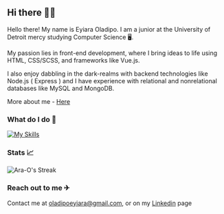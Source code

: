  ## Hi there 👋👋
 
Hello there! My name is Eyiara Oladipo. I am a junior at the University of Detroit mercy studying Computer Science 🖥️. 

My passion lies in front-end development, where I bring ideas to life using HTML, CSS/SCSS, and frameworks like Vue.js. 

I also enjoy dabbling in the dark-realms with backend technologies like Node.js ( Express ) and I have experience with relational and nonrelational databases like MySQL and MongoDB.

More about me - <a href='https://araoladipo.tech' target="_blank">Here</a>
 
 ### What do I do 🤷

 [![My Skills](https://skillicons.dev/icons?i=html,css,javascript,vue,nodejs,react,firebase,mongodb,nuxt,sass,tailwind&perline=11)](https://skillicons.dev)

 ### Stats 📈
 
![Ara-O's Streak](https://github-readme-streak-stats.herokuapp.com/?user=Ara-O&theme=vue-dark&hide_border=true)

 ### Reach out to me ✈
 Contact me at [oladipoeyiara@gmail.com](https://mail.google.com/mail/u/0/?fs=1&to=oladipoeyiara@gmail.com&su=Subject&body=Body&tf=cm), or on my <a target="_blank" href="https://www.linkedin.com/in/eyiara-oladipo-2b5ba2180/">Linkedin</a> page
                 
